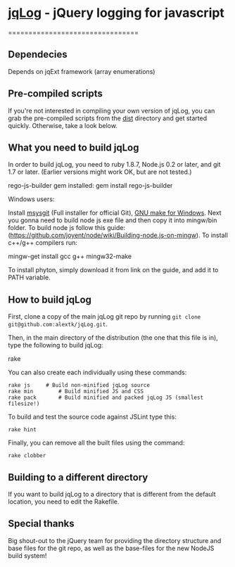 # [jqLog]() - jQuery logging for javascript
================================

Dependecies
-------------------
Depends on jqExt framework (array enumerations)


Pre-compiled scripts
--------------------
If you're not interested in compiling your own version of jqLog, you can grab the pre-compiled scripts from the
[dist](https://github.com/alextk/jqLog/tree/master/dist/) directory and get started quickly. Otherwise, take a look below.


What you need to build jqLog
----------------------------
In order to build jqLog, you need to ruby 1.8.7, Node.js 0.2 or later, and git 1.7 or later.
(Earlier versions might work OK, but are not tested.)

rego-js-builder gem installed:
   gem install rego-js-builder

Windows users:

   Install [msysgit](https://code.google.com/p/msysgit/) (Full installer for official Git),
   [GNU make for Windows](http://gnuwin32.sourceforge.net/packages/make.htm).
   Next you gonna need to build node js exe file and then copy it into mingw/bin folder. To build node js follow this guide:
   (https://github.com/joyent/node/wiki/Building-node.js-on-mingw). To install c++/g++ compilers run:

   mingw-get install gcc g++ mingw32-make

   To install phyton, simply download it from link on the guide, and add it to PATH variable.



How to build jqLog
------------------
First, clone a copy of the main jqLog git repo by running `git clone git@github.com:alextk/jqLog.git`.

Then, in the main directory of the distribution (the one that this file is in), type
the following to build jqLog:

  rake

You can also create each individually using these commands:

	rake js		# Build non-minified jqLog source
	rake min 		# Build minified JS and CSS
	rake pack		# Build minified and packed jqLog JS (smallest filesize!)

To build and test the source code against JSLint type this:

	rake hint

Finally, you can remove all the built files using the command:

	rake clobber


Building to a different directory
---------------------------------
If you want to build jqLog to a directory that is different from the default location, you need to edit the Rakefile.

Special thanks
--------------
Big shout-out to the jQuery team for providing the directory structure and base files for the git repo, as well as the base-files for the new NodeJS build system!